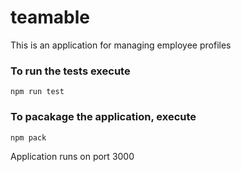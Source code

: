 # teamable
This is an application for managing employee profiles

### To run the tests execute

    npm run test

### To pacakage the application, execute
    npm pack
    
 Application runs on port 3000
